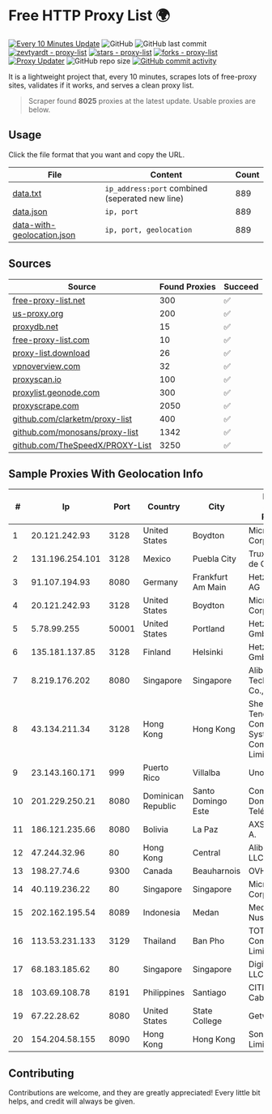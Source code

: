 
# Free HTTP Proxy List 🌍

[![Every 10 Minutes Update](https://github.com/mertguvencli/http-proxy-list/actions/workflows/main.yml/badge.svg?branch=main)](https://github.com/mertguvencli/http-proxy-list/actions/workflows/main.yml)
![GitHub](https://img.shields.io/github/license/mertguvencli/http-proxy-list)
![GitHub last commit](https://img.shields.io/github/last-commit/mertguvencli/http-proxy-list)
[![zevtyardt - proxy-list](https://img.shields.io/static/v1?label=zevtyardt&message=proxy-list&color=blue&logo=github)](https://github.com/zevtyardt/proxy-list "Go to GitHub repo")
[![stars - proxy-list](https://img.shields.io/github/stars/zevtyardt/proxy-list?style=social)](https://github.com/zevtyardt/proxy-list)
[![forks - proxy-list](https://img.shields.io/github/forks/zevtyardt/proxy-list?style=social)](https://github.com/zevtyardt/proxy-list)
[![Proxy Updater](https://github.com/zevtyardt/proxy-list/workflows/Proxy%20Updater/badge.svg)](https://github.com/zevtyardt/proxy-list/actions?query=workflow:"Proxy+Updater")
![GitHub repo size](https://img.shields.io/github/repo-size/zevtyardt/proxy-list)
[![GitHub commit activity](https://img.shields.io/github/commit-activity/m/zevtyardt/proxy-list?logo=commits)](https://github.com/zevtyardt/proxy-list/commits/main)

It is a lightweight project that, every 10 minutes, scrapes lots of free-proxy sites, validates if it works, and serves a clean proxy list.

> Scraper found **8025** proxies at the latest update. Usable proxies are below.

## Usage

Click the file format that you want and copy the URL.

|File|Content|Count|
|----|-------|-----|
|[data.txt](https://raw.githubusercontent.com/mertguvencli/http-proxy-list/main/proxy-list/data.txt)|`ip_address:port` combined (seperated new line)|889|
|[data.json](https://raw.githubusercontent.com/mertguvencli/http-proxy-list/main/proxy-list/data.json)|`ip, port`|889|
|[data-with-geolocation.json](https://raw.githubusercontent.com/mertguvencli/http-proxy-list/main/proxy-list/data-with-geolocation.json)|`ip, port, geolocation`|889|

## Sources

|Source|Found Proxies|Succeed|
|------|-------------|-------|
|[free-proxy-list.net](https://free-proxy-list.net)|300|✅|
|[us-proxy.org](https://www.us-proxy.org)|200|✅|
|[proxydb.net](http://proxydb.net)|15|✅|
|[free-proxy-list.com](https://free-proxy-list.com/?page=&port=&type%5B%5D=http&type%5B%5D=https&up_time=0&search=Search)|10|✅|
|[proxy-list.download](https://www.proxy-list.download/HTTP)|26|✅|
|[vpnoverview.com](https://vpnoverview.com/privacy/anonymous-browsing/free-proxy-servers)|32|✅|
|[proxyscan.io](https://www.proxyscan.io)|100|✅|
|[proxylist.geonode.com](https://proxylist.geonode.com/api/proxy-list?limit=300&page=1&sort_by=lastChecked&sort_type=desc&protocols=http,https)|300|✅|
|[proxyscrape.com](https://api.proxyscrape.com/v2/?request=displayproxies&protocol=http&timeout=10000&country=all&ssl=all&anonymity=all)|2050|✅|
|[github.com/clarketm/proxy-list](https://raw.githubusercontent.com/clarketm/proxy-list/master/proxy-list-raw.txt)|400|✅|
|[github.com/monosans/proxy-list](https://raw.githubusercontent.com/monosans/proxy-list/main/proxies/http.txt)|1342|✅|
|[github.com/TheSpeedX/PROXY-List](https://raw.githubusercontent.com/TheSpeedX/PROXY-List/master/http.txt)|3250|✅|


## Sample Proxies With Geolocation Info

|#|Ip|Port|Country|City|Internet Service Provider|
|-|--|----|-------|----|-------------------------|
|1|20.121.242.93|3128|United States|Boydton|Microsoft Corporation|
|2|131.196.254.101|3128|Mexico|Puebla City|Truxgo S. R.L. de C.V.|
|3|91.107.194.93|8080|Germany|Frankfurt Am Main|Hetzner Online AG|
|4|20.121.242.93|3128|United States|Boydton|Microsoft Corporation|
|5|5.78.99.255|50001|United States|Portland|Hetzner Online GmbH|
|6|135.181.137.85|3128|Finland|Helsinki|Hetzner Online GmbH|
|7|8.219.176.202|8080|Singapore|Singapore|Alibaba (US) Technology Co., Ltd.|
|8|43.134.211.34|3128|Hong Kong|Hong Kong|Shenzhen Tencent Computer Systems Company Limited|
|9|23.143.160.171|999|Puerto Rico|Villalba|Unonet Corp|
|10|201.229.250.21|8080|Dominican Republic|Santo Domingo Este|Compañía Dominicana de Teléfonos S. A.|
|11|186.121.235.66|8080|Bolivia|La Paz|AXS Bolivia S. A.|
|12|47.244.32.96|80|Hong Kong|Central|Alibaba.com LLC|
|13|198.27.74.6|9300|Canada|Beauharnois|OVH SAS|
|14|40.119.236.22|80|Singapore|Singapore|Microsoft Corporation|
|15|202.162.195.54|8089|Indonesia|Medan|Media Antar Nusa PT.|
|16|113.53.231.133|3129|Thailand|Ban Pho|TOT Public Company Limited|
|17|68.183.185.62|80|Singapore|Singapore|DigitalOcean, LLC|
|18|103.69.108.78|8191|Philippines|Santiago|CITI Cableworld Inc.|
|19|67.22.28.62|8080|United States|State College|Getwireless.net|
|20|154.204.58.155|8090|Hong Kong|Hong Kong|Sondercloud Limited|



## Contributing

Contributions are welcome, and they are greatly appreciated! Every
little bit helps, and credit will always be given.


